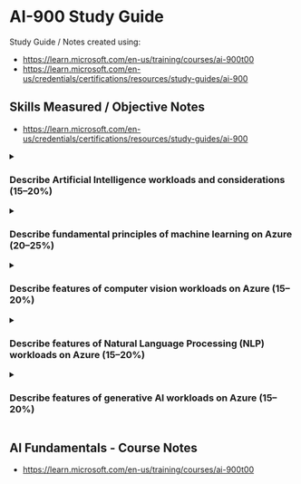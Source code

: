 # AI-900 Study Guide

Study Guide / Notes created using: 
- https://learn.microsoft.com/en-us/training/courses/ai-900t00
- https://learn.microsoft.com/en-us/credentials/certifications/resources/study-guides/ai-900

## Skills Measured / Objective Notes 
- https://learn.microsoft.com/en-us/credentials/certifications/resources/study-guides/ai-900


<details>
  <summary><h3>Describe Artificial Intelligence workloads and considerations (15–20%)</h3></summary>
<h4>Identify features of common AI workloads</h4> 
<h4>Identify features of content moderation and personalization workloads</h4> 
<h4>Identify computer vision workloads</h4> 
<h4>Identify natural language processing workloads</h4> 
<h4>Identify knowledge mining workloads</h4> 
<h4>Identify document intelligence workloads</h4> 
<h4>Identify features of generative AI workloads</h4> 
<h4>Identify guiding principles for responsible AI</h4> 
<h4>Describe considerations for fairness in an AI solution</h4> 
<h4>Describe considerations for reliability and safety in an AI solution</h4> 
<h4>Describe considerations for privacy and security in an AI solution</h4> 
<h4>Describe considerations for inclusiveness in an AI solution</h4> 
<h4>Describe considerations for transparency in an AI solution</h4> 
<h4>Describe considerations for accountability in an AI solution</h4> 
</details>

<details>
  <summary><h3>Describe fundamental principles of machine learning on Azure (20–25%)</h3></summary>
<h4>Identify common machine learning techniques</h4> 
<h4>Identify regression machine learning scenarios</h4> 
<h4>Identify classification machine learning scenarios</h4> 
<h4>Identify clustering machine learning scenarios</h4> 
<h4>Identify features of deep learning techniques</h4> 
<h4>Describe core machine learning concepts</h4> 
<h4>Identify features and labels in a dataset for machine learning</h4> 
<h4>Describe how training and validation datasets are used in machine learning</h4> 
<h4>Describe Azure Machine Learning capabilities</h4> 
<h4>Describe capabilities of automated machine learning</h4> 
<h4>Describe data and compute services for data science and machine learning</h4> 
<h4>Describe model management and deployment capabilities in Azure Machine Learning</h4> 
</details>

<details>
  <summary><h3>Describe features of computer vision workloads on Azure (15–20%)</h3></summary>
<h4>Identify common types of computer vision solution</h4> 
<h4>Identify features of image classification solutions</h4> 
<h4>Identify features of object detection solutions</h4> 
<h4>Identify features of optical character recognition solutions</h4> 
<h4>Identify features of facial detection and facial analysis solutions</h4> 
<h4>Identify Azure tools and services for computer vision tasks</h4> 
<h4>Describe capabilities of the Azure AI Vision service</h4> 
<h4>Describe capabilities of the Azure AI Face detection service</h4> 
</details>

<details>
  <summary><h3>Describe features of Natural Language Processing (NLP) workloads on Azure (15–20%)</h3></summary>
<h4>Identify features of common NLP Workload Scenarios</h4> 
<h4>Identify features and uses for key phrase extraction</h4> 
<h4>Identify features and uses for entity recognition</h4> 
<h4>Identify features and uses for sentiment analysis</h4> 
<h4>Identify features and uses for language modeling</h4> 
<h4>Identify features and uses for speech recognition and synthesis</h4> 
<h4>Identify features and uses for translation</h4> 
<h4>Identify Azure tools and services for NLP workloads</h4> 
<h4>Describe capabilities of the Azure AI Language service</h4> 
<h4>Describe capabilities of the Azure AI Speech service</h4> 
</details>

<details>
  <summary><h3>Describe features of generative AI workloads on Azure (15–20%)</h3></summary>
<h4>Identify features of generative AI solutions</h4> 
<h4>Identify features of generative AI models</h4> 
<h4>Identify common scenarios for generative AI</h4> 
<h4>Identify responsible AI considerations for generative AI</h4> 
<h4>Identify capabilities of Azure OpenAI Service</h4> 
<h4>Describe natural language generation capabilities of Azure OpenAI Service</h4> 
<h4>Describe code generation capabilities of Azure OpenAI Service</h4> 
<h4>Describe image generation capabilities of Azure OpenAI Service</h4> 
</details>

## AI Fundamentals - Course Notes 
- https://learn.microsoft.com/en-us/training/courses/ai-900t00
